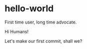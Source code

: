 # hello-world
First time user, long time advocate.

Hi Humans!

Let's make our first commit, shall we?

